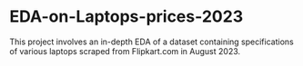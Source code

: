 # EDA-on-Laptops-prices-2023
This project involves an in-depth EDA of a dataset containing specifications of various laptops scraped from Flipkart.com in August 2023.
